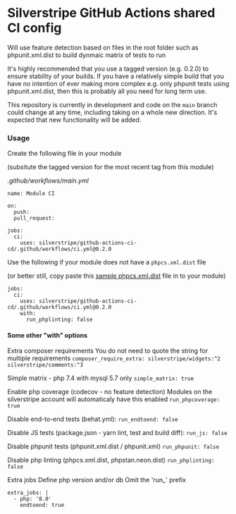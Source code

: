 # Silverstripe GitHub Actions shared CI config

Will use feature detection based on files in the root folder such as phpunit.xml.dist to build dynmaic matrix of tests to run

It's highly recommended that you use a tagged version (e.g. 0.2.0) to ensure stability of your builds. If you have a relatively simple build that you have no intention of ever making more complex e.g. only phpunit tests using phpunit.xml.dist, then this is probably all you need for long term use.

This repository is currently in development and code on the `main` branch could change at any time, including taking on a whole new direction. It's expected that new functionality will be added.

### Usage

Create the following file in your module

(subsitute the tagged version for the most recent tag from this module)

*.github/workflows/main.yml*
```
name: Module CI

on:
  push:
  pull_request:

jobs:
  ci:
    uses: silverstripe/github-actions-ci-cd/.github/workflows/ci.yml@0.2.0
```

Use the following if your module does not have a `phpcs.xml.dist` file

(or better still, copy paste this [sample phpcs.xml.dist](https://raw.githubusercontent.com/silverstripe/silverstripe-elemental/4/phpcs.xml.dist) file in to your module)

```
jobs:
  ci:
    uses: silverstripe/github-actions-ci-cd/.github/workflows/ci.yml@0.2.0
    with:
      run_phplinting: false
```

#### Some other "with" options

Extra composer requirements
You do not need to quote the string for multiple requirements
`composer_require_extra: silverstripe/widgets:^2 silverstripe/comments:^3`

Simple matrix - php 7.4 with mysql 5.7 only
`simple_matrix: true`

Enable php coverage (codecov - no feature detection)
Modules on the silverstripe account will automaticaly have this enabled
`run_phpcoverage: true`

Disable end-to-end tests (behat.yml):
`run_endtoend: false`

Disable JS tests (package.json - yarn lint, test and build diff):
`run_js: false`

Disable phpunit tests (phpunit.xml.dist / phpunit.xml)
`run_phpunit: false`

Disable php linting (phpcs.xml.dist, phpstan.neon.dist)
`run_phplinting: false`

Extra jobs
Define php version and/or db
Omit the 'run_' prefix
```
extra_jobs: |
  - php: '8.0'
    endtoend: true
```
